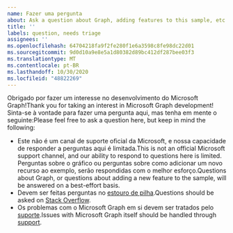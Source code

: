 ```yaml
---
name: Fazer uma pergunta
about: Ask a question about Graph, adding features to this sample, etc.
title: ''
labels: question, needs triage
assignees: ''
ms.openlocfilehash: 64704218fa9f2fe280f1e6a3598c8fe98dc22d01
ms.sourcegitcommit: 9d0d10a9e8e5a1d80382d89bc412df287bee03f3
ms.translationtype: MT
ms.contentlocale: pt-BR
ms.lasthandoff: 10/30/2020
ms.locfileid: "48822269"
---
```

<span data-ttu-id="89e70-102">Obrigado por fazer um interesse no desenvolvimento do Microsoft Graph!</span><span class="sxs-lookup"><span data-stu-id="89e70-102">Thank you for taking an interest in Microsoft Graph development!</span></span> <span data-ttu-id="89e70-103">Sinta-se à vontade para fazer uma pergunta aqui, mas tenha em mente o seguinte:</span><span class="sxs-lookup"><span data-stu-id="89e70-103">Please feel free to ask a question here, but keep in mind the following:</span></span>

- <span data-ttu-id="89e70-104">Este não é um canal de suporte oficial da Microsoft, e nossa capacidade de responder a perguntas aqui é limitada.</span><span class="sxs-lookup"><span data-stu-id="89e70-104">This is not an official Microsoft support channel, and our ability to respond to questions here is limited.</span></span> <span data-ttu-id="89e70-105">Perguntas sobre o gráfico ou perguntas sobre como adicionar um novo recurso ao exemplo, serão respondidas com o melhor esforço.</span><span class="sxs-lookup"><span data-stu-id="89e70-105">Questions about Graph, or questions about adding a new feature to the sample, will be answered on a best-effort basis.</span></span>
- <span data-ttu-id="89e70-106">Devem ser feitas perguntas no [estouro de pilha](https://stackoverflow.com/questions/tagged/microsoft-graph).</span><span class="sxs-lookup"><span data-stu-id="89e70-106">Questions should be asked on [Stack Overflow](https://stackoverflow.com/questions/tagged/microsoft-graph).</span></span>
- <span data-ttu-id="89e70-107">Os problemas com o Microsoft Graph em si devem ser tratados pelo [suporte](https://developer.microsoft.com/graph/support).</span><span class="sxs-lookup"><span data-stu-id="89e70-107">Issues with Microsoft Graph itself should be handled through [support](https://developer.microsoft.com/graph/support).</span></span>
